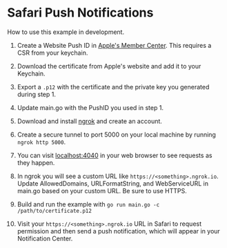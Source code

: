 # Safari Push Notifications

How to use this example in development.

1. Create a Website Push ID in [Apple's Member Center](https://developer.apple.com/membercenter/index.action). This requires a CSR from your keychain.

2. Download the certificate from Apple's website and add it to your Keychain.

3. Export a `.p12` with the certificate and the private key you generated during step 1.

4. Update main.go with the PushID you used in step 1.

5. Download and install [ngrok](https://ngrok.com/) and create an account.

6. Create a secure tunnel to port 5000 on your local machine by running `ngrok http 5000`.

7. You can visit [localhost:4040](http://localhost:4040) in your web browser to see requests as they happen.

8. In ngrok you will see a custom URL like `https://<something>.ngrok.io`. Update AllowedDomains, URLFormatString, and WebServiceURL in main.go based on your custom URL. Be sure to use HTTPS.

9. Build and run the example with `go run main.go -c /path/to/certificate.p12`

10. Visit your `https://<something>.ngrok.io` URL in Safari to request permission and then send a push notification, which will appear in your Notification Center.
